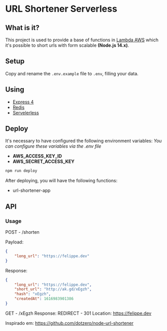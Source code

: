 # URL Shortener Serverless

## What is it?

This project is used to provide a base of functions in [Lambda AWS](https://aws.amazon.com/pt/lambda/) which it's possible to short urls with form scalable **(Node.js 14.x)**.

## Setup  
Copy and rename the `.env.example` file to `.env`, filling your data.  
  
## Using
* [Express 4](http://expressjs.com/)
* [Redis](http://redis.io)
* [Servelerless](https://www.serverless.com/)


## Deploy  
It's necessary to have configured the following environment variables:
*You can configure these variables via the .env file*
 - **AWS_ACCESS_KEY_ID**
 - **AWS_SECRET_ACCESS_KEY**

 ```bat  
npm run deploy
```  

After deploying, you will have the following functions:

- url-shortener-app



## API

### Usage

POST - /shorten

Payload:
```json
{
    "long_url": "https://felippe.dev"
}
```

Response:
````json
{
    "long_url": "https://felippe.dev",
    "short_url": "http://ak.gd/xEgzh",
    "hash": "xEgzh",
    "createdAt": 1616983901386
}
````

GET - /xEgzh
Response: 
REDIRECT - 301
Location: https://felippe.dev


Inspirado em: https://github.com/dotzero/node-url-shortener
